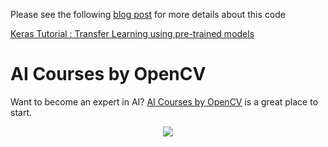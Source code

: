Please see the following [blog post](https://www.learnopencv.com/keras-tutorial-transfer-learning-using-pre-trained-models/) for more details about this code

[Keras Tutorial : Transfer Learning using pre-trained models](https://www.learnopencv.com/keras-tutorial-transfer-learning-using-pre-trained-models/)


# AI Courses by OpenCV

Want to become an expert in AI? [AI Courses by OpenCV](https://opencv.org/courses/) is a great place to start. 

<a href="https://opencv.org/courses/">
<p align="center"> 
<img src="https://www.learnopencv.com/wp-content/uploads/2020/04/AI-Courses-By-OpenCV-Github.png">
</p>
</a>
